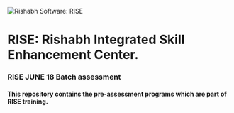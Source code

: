 ![Rishabh Software: RISE](https://www.openpr.com/images/articles/P/9/P92777440_g.jpg)
#  RISE: Rishabh Integrated Skill Enhancement Center. 
### RISE JUNE 18 Batch assessment 

#### This repository contains the pre-assessment programs which are part of RISE training.
